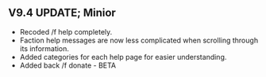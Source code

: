 ## V9.4 UPDATE; Minior

- Recoded /f help <page> completely.
- Faction help messages are now less complicated when scrolling through its information.
- Added categories for each help page for easier understanding.
- Added back /f donate - BETA
